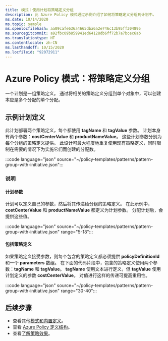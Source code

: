 ```yaml
---
title: 模式：使用计划将策略定义分组
description: 此 Azure Policy 模式通过示例介绍了如何将策略定义分组到计划中。
ms.date: 10/14/2020
ms.topic: sample
ms.openlocfilehash: aa09cafe636a4665dba6a2e746c13b95ff304895
ms.sourcegitcommit: a92fbc09b859941ed64128db6ff72b7a7bcec6ab
ms.translationtype: HT
ms.contentlocale: zh-CN
ms.lasthandoff: 10/15/2020
ms.locfileid: "92072911"
---
```

# <a name="azure-policy-pattern-group-policy-definitions"></a>Azure Policy 模式：将策略定义分组

一个计划是一组策略定义。 通过将相关的策略定义分组到单个对象中，可以创建本应是多个分配的单个分配。

## <a name="sample-initiative-definition"></a>示例计划定义

此计划部署两个策略定义，每个都使用 **tagName** 和 **tagValue** 参数。 计划本身有两个参数：**costCenterValue** 和 **productNameValue**。
这些计划参数分别为每个分组的策略定义提供。 此设计可最大程度地重复使用现有策略定义，同时限制在需要的情况下为实施它们而创建的分配数。

:::code language="json" source="~/policy-templates/patterns/pattern-group-with-initiative.json":::

### <a name="explanation"></a>说明

#### <a name="initiative-parameters"></a>计划参数

计划可以定义自己的参数，然后将其传递给分组的策略定义。
在此示例中，**costCenterValue** 和 **productNameValue** 都定义为计划参数。 分配计划后，会提供这些值。

:::code language="json" source="~/policy-templates/patterns/pattern-group-with-initiative.json" range="5-18":::

#### <a name="includes-policy-definitions"></a>包括策略定义

如果策略定义接受参数，则每个包含的策略定义都必须提供 **policyDefinitionId** 和一个 **parameters** 数组。 在下面的代码片段中，包含的策略定义使用两个参数：**tagName** 和 **tagValue**。 **tagName** 使用文本进行定义，但 **tagValue** 使用计划定义的参数 **costCenterValue**。 对值进行这样的传递可提高重用性。

:::code language="json" source="~/policy-templates/patterns/pattern-group-with-initiative.json" range="30-40":::

## <a name="next-steps"></a>后续步骤

- 查看其他[模式和内置定义](./index.md)。
- 查看 [Azure Policy 定义结构](../concepts/definition-structure.md)。
- 查看[了解策略效果](../concepts/effects.md)。